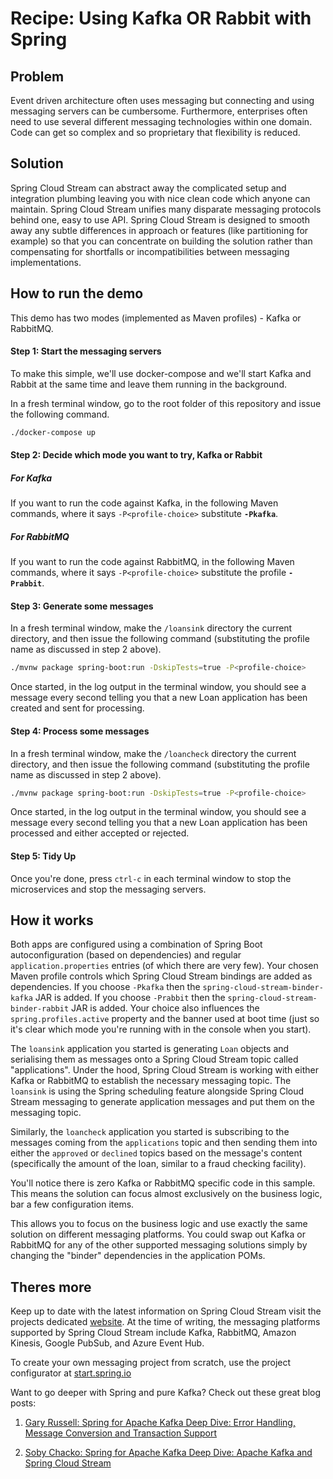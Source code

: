 # Recipe: Using Kafka OR Rabbit with Spring 

## Problem

Event driven architecture often uses messaging but connecting and using messaging servers can be cumbersome. Furthermore, enterprises often need to use several different messaging technologies within one domain. Code can get so complex and so proprietary that flexibility is reduced.

## Solution

Spring Cloud Stream can abstract away the complicated setup and integration plumbing leaving you with nice clean code which anyone can maintain.  Spring Cloud Stream unifies many disparate messaging protocols behind one, easy to use API. Spring Cloud Stream is designed to smooth away any subtle differences in approach or features (like partitioning for example) so that you can concentrate on building the solution rather than compensating for shortfalls or incompatibilities between messaging implementations. 

## How to run the demo

This demo has two modes (implemented as Maven profiles) - Kafka or RabbitMQ.

#### Step 1: Start the messaging servers

To make this simple, we'll use docker-compose and we'll start Kafka and Rabbit at the same time and leave them running in the background.

In a fresh terminal window, go to the root folder of this repository and issue the following command.

```bash
./docker-compose up
```

#### Step 2: Decide which mode you want to try, Kafka or Rabbit

##### For Kafka

If you want to run the code against Kafka, in the following Maven commands, where it says `-P<profile-choice>` substitute **`-Pkafka`**. 

##### For RabbitMQ

If you want to run the code against RabbitMQ, in the following Maven commands, where it says `-P<profile-choice>` substitute the profile **`-Prabbit`**. 

#### Step 3: Generate some messages

In a fresh terminal window, make the `/loansink` directory the current directory, and then issue the following command (substituting the profile name as discussed in step 2 above).

```bash
./mvnw package spring-boot:run -DskipTests=true -P<profile-choice>
```

Once started, in the log output in the terminal window, you should see a message every second telling you that a new Loan application has been created and sent for processing.

#### Step 4: Process some messages

In a fresh terminal window, make the `/loancheck` directory the current directory, and then issue the following command (substituting the profile name as discussed in step 2 above).

```bash
./mvnw package spring-boot:run -DskipTests=true -P<profile-choice>
```

Once started, in the log output in the terminal window, you should see a message every second telling you that a new Loan application has been processed and either accepted or rejected.

#### Step 5: Tidy Up

Once you're done, press `ctrl-c` in each terminal window to stop the microservices and stop the messaging servers.

## How it works

Both apps are configured using a combination of Spring Boot autoconfiguration (based on dependencies) and regular `application.properties` entries (of which there are very few). Your chosen Maven profile controls which Spring Cloud Stream bindings are added as dependencies. If you choose `-Pkafka` then the `spring-cloud-stream-binder-kafka` JAR is added. If you choose `-Prabbit` then the `spring-cloud-stream-binder-rabbit` JAR is added. Your choice also influences the `spring.profiles.active` property and the banner used at boot time (just so it's clear which mode you're running with in the console when you start).

The `loansink` application you started is generating `Loan` objects and serialising them as messages onto a Spring Cloud Stream topic called "applications". Under the hood, Spring Cloud Stream is working with either Kafka or RabbitMQ to establish the necessary messaging topic. The `loansink` is using the Spring scheduling feature alongside Spring Cloud Stream messaging to generate application messages and put them on the messaging topic.

Similarly, the `loancheck` application you started is subscribing to the messages coming from the `applications` topic and then sending them into either the `approved` or `declined` topics based on the message's content (specifically the amount of the loan, similar to a fraud checking facility).

You'll notice there is zero Kafka or RabbitMQ specific code in this sample. This means the solution can focus almost exclusively on the business logic, bar a few configuration items.

This allows you to focus on the business logic and use exactly the same solution on different messaging platforms. You could swap out Kafka or RabbitMQ for any of the other supported messaging solutions simply by changing the "binder" dependencies in the application POMs.

## Theres more

Keep up to date with the latest information on Spring Cloud Stream visit the projects dedicated [website][1]. At the time of writing, the messaging platforms supported by Spring Cloud Stream include Kafka, RabbitMQ, Amazon Kinesis, Google PubSub, and Azure Event Hub.

To create your own messaging project from scratch, use the project configurator at [start.spring.io][2]

Want to go deeper with Spring and pure Kafka? Check out these great blog posts:

1. [Gary Russell: Spring for Apache Kafka Deep Dive: Error Handling, Message Conversion and Transaction Support][3]

2. [Soby Chacko: Spring for Apache Kafka Deep Dive: Apache Kafka and Spring Cloud Stream][4]

[1]: https://spring.io/projects/spring-cloud-stream
[2]: https://start.spring.io
[3]: https://www.confluent.io/blog/spring-for-apache-kafka-deep-dive-part-1-error-handling-message-conversion-transaction-support
[4]: https://www.confluent.io/blog/spring-for-apache-kafka-deep-dive-part-2-apache-kafka-spring-cloud-stream
